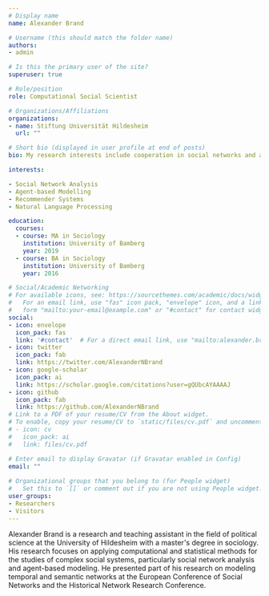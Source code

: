 ```yaml
---
# Display name
name: Alexander Brand

# Username (this should match the folder name)
authors:
- admin

# Is this the primary user of the site?
superuser: true

# Role/position
role: Computational Social Scientist

# Organizations/Affiliations
organizations:
- name: Stiftung Universität Hildesheim
  url: ""

# Short bio (displayed in user profile at end of posts)
bio: My research interests include cooperation in social networks and applying new methods to the social sciences

interests:

- Social Network Analysis
- Agent-based Modelling
- Recommender Systems
- Natural Language Processing

education:
  courses:
  - course: MA in Sociology
    institution: University of Bamberg
    year: 2019
  - course: BA in Sociology
    institution: University of Bamberg
    year: 2016

# Social/Academic Networking
# For available icons, see: https://sourcethemes.com/academic/docs/widgets/#icons
#   For an email link, use "fas" icon pack, "envelope" icon, and a link in the
#   form "mailto:your-email@example.com" or "#contact" for contact widget.
social:
- icon: envelope
  icon_pack: fas
  link: '#contact'  # For a direct email link, use "mailto:alexander.brand@uni-hildesheim.de".
- icon: twitter
  icon_pack: fab
  link: https://twitter.com/AlexanderNBrand
- icon: google-scholar
  icon_pack: ai
  link: https://scholar.google.com/citations?user=gQUbcAYAAAAJ
- icon: github
  icon_pack: fab
  link: https://github.com/AlexanderNBrand
# Link to a PDF of your resume/CV from the About widget.
# To enable, copy your resume/CV to `static/files/cv.pdf` and uncomment the lines below.  
# - icon: cv
#   icon_pack: ai
#   link: files/cv.pdf

# Enter email to display Gravatar (if Gravatar enabled in Config)
email: ""
  
# Organizational groups that you belong to (for People widget)
#   Set this to `[]` or comment out if you are not using People widget.  
user_groups:
- Researchers
- Visitors
---
```


Alexander Brand is a research and teaching assistant in the field of political science at the University of Hildesheim with a master's degree in sociology.
His research focuses on applying computational and statistical methods for the studies of complex social systems, particularly social network analysis and agent-based modeling. 
He presented part of his research on modeling temporal and semantic networks at the European Conference of Social Networks and the Historical Network Research Conference.

